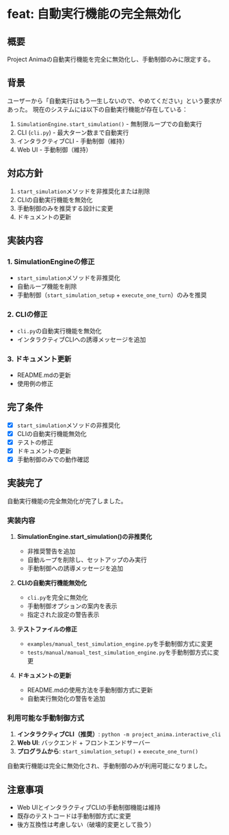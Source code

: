 # feat: 自動実行機能の完全無効化

## 概要
Project Animaの自動実行機能を完全に無効化し、手動制御のみに限定する。

## 背景
ユーザーから「自動実行はもう一生しないので、やめてください」という要求があった。
現在のシステムには以下の自動実行機能が存在している：

1. `SimulationEngine.start_simulation()` - 無制限ループでの自動実行
2. CLI (`cli.py`) - 最大ターン数まで自動実行
3. インタラクティブCLI - 手動制御（維持）
4. Web UI - 手動制御（維持）

## 対応方針
1. `start_simulation`メソッドを非推奨化または削除
2. CLIの自動実行機能を無効化
3. 手動制御のみを推奨する設計に変更
4. ドキュメントの更新

## 実装内容

### 1. SimulationEngineの修正
- `start_simulation`メソッドを非推奨化
- 自動ループ機能を削除
- 手動制御（`start_simulation_setup` + `execute_one_turn`）のみを推奨

### 2. CLIの修正
- `cli.py`の自動実行機能を無効化
- インタラクティブCLIへの誘導メッセージを追加

### 3. ドキュメント更新
- README.mdの更新
- 使用例の修正

## 完了条件
- [x] `start_simulation`メソッドの非推奨化
- [x] CLIの自動実行機能無効化
- [x] テストの修正
- [x] ドキュメントの更新
- [x] 手動制御のみでの動作確認

## 実装完了

自動実行機能の完全無効化が完了しました。

### 実装内容
1. **SimulationEngine.start_simulation()の非推奨化**
   - 非推奨警告を追加
   - 自動ループを削除し、セットアップのみ実行
   - 手動制御への誘導メッセージを追加

2. **CLIの自動実行機能無効化**
   - `cli.py`を完全に無効化
   - 手動制御オプションの案内を表示
   - 指定された設定の警告表示

3. **テストファイルの修正**
   - `examples/manual_test_simulation_engine.py`を手動制御方式に変更
   - `tests/manual/manual_test_simulation_engine.py`を手動制御方式に変更

4. **ドキュメントの更新**
   - README.mdの使用方法を手動制御方式に更新
   - 自動実行無効化の警告を追加

### 利用可能な手動制御方式
1. **インタラクティブCLI（推奨）**: `python -m project_anima.interactive_cli`
2. **Web UI**: バックエンド + フロントエンドサーバー
3. **プログラムから**: `start_simulation_setup()` + `execute_one_turn()`

自動実行機能は完全に無効化され、手動制御のみが利用可能になりました。

## 注意事項
- Web UIとインタラクティブCLIの手動制御機能は維持
- 既存のテストコードは手動制御方式に変更
- 後方互換性は考慮しない（破壊的変更として扱う） 